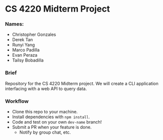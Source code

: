 # CS 4220 Midterm Project

### Names:
 - Christopher Gonzales
 - Derek Tan
 - Runyi Yang
 - Marco Padilla
 - Evan Peraza
 - Tailsy Bobadilla

### Brief
Repository for the CS 4220 Midterm project. We will create a CLI application interfacing with a web API to query data.

### Workflow
  - Clone this repo to your machine.
  - Install dependencies with `npm install`.
  - Code and test on your own `dev-name` branch!
  - Submit a PR when your feature is done.
    - Notify by group chat, etc.
